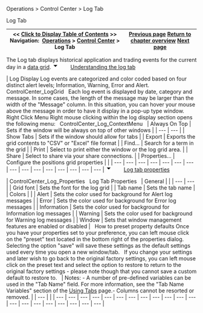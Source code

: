 ﻿
Operations > Control Center > Log Tab

Log Tab

| << [Click to Display Table of Contents](log_tab2.md) >> **Navigation:**     [Operations](operations-1.md) > [Control Center](control_center-1.md) > Log Tab | [Previous page](accounts_tab-1.md) [Return to chapter overview](control_center-1.md) [Next page](messages-tab-1.md) |
| --- | --- |
The Log tab displays historical application and trading events for the current day in a [data grid](data_grids-1.md). 
![tog_minus](tog_minus-1.gif)        [Understanding the log tab](javascript:HMToggle('toggle','UnderstandingTheLogTab','UnderstandingTheLogTab_ICON'))

| Log Display Log events are categorized and color coded based on four distinct alert levels; Information, Warning, Error and Alert.   ControlCenter_LogGrid   Each log event is displayed by date, category and message. In some cases, the length of the message may be larger than the width of the "Message" column. In this situation, you can hover your mouse above the message in order to have it display in a pop-up type window.   Right Click Menu Right mouse clicking within the log display section opens the following menu:   ControlCenter_Log_ContextMenu     | Always On Top | Sets if the window will be always on top of other windows | | --- | --- | | Show Tabs | Sets if the window should allow for tabs | | Export | Exports the grid contents to "CSV" or "Excel" file format | | Find... | Search for a term in the grid | | Print | Select to print either the window or the log grid area. | | Share | Select to share via your share connections. | | Properties... | Configure the positions grid properties | |
| --- | --- | --- | --- | --- | --- | --- | --- | --- | --- | --- | --- | --- | --- | --- |
![tog_minus](tog_minus-1.gif)        [Log tab properties](javascript:HMToggle('toggle','LogTabProperties','LogTabProperties_ICON'))

| ControlCenter_Log_Properties   Log Tab Properties     | General |  | | --- | --- | | Grid font | Sets the font for the log grid | | Tab name | Sets the tab name | | Colors |  | | Alert | Sets the color used for background for Alert log messages | | Error | Sets the color used for background for Error log messages | | Information | Sets the color used for background for Information log messages | | Warning | Sets the color used for background for Warning log messages | | Window | Sets that window management features are enabled or disabled |      How to preset property defaults Once you have your properties set to your preference, you can left mouse click on the "preset" text located in the bottom right of the properties dialog. Selecting the option "save" will save these settings as the default settings used every time you open a new window/tab.   If you change your settings and later wish to go back to the original factory settings, you can left mouse click on the preset text and select the option to restore to return to the original factory settings - please note though that you cannot save a custom default to restore to.     | Notes: - A number of pre-defined variables can be used in the "Tab Name" field. For more information, see the "Tab Name Variables" section of the [Using Tabs](using_tabs-1.md) page.- Columns cannot be resorted or removed. | | --- | |
| --- | --- | --- | --- | --- | --- | --- | --- | --- | --- | --- | --- | --- | --- | --- | --- | --- | --- | --- | --- |


